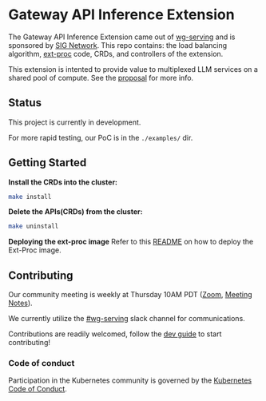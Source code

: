 # Gateway API Inference Extension 

The Gateway API Inference Extension came out of [wg-serving](https://github.com/kubernetes/community/tree/master/wg-serving) and is sponsored by [SIG Network](https://github.com/kubernetes/community/blob/master/sig-network/README.md#gateway-api-inference-extension). This repo contains: the load balancing algorithm, [ext-proc](https://www.envoyproxy.io/docs/envoy/latest/configuration/http/http_filters/ext_proc_filter) code, CRDs, and controllers of the extension.

This extension is intented to provide value to multiplexed LLM services on a shared pool of compute. See the [proposal](https://github.com/kubernetes-sigs/wg-serving/tree/main/proposals/012-llm-instance-gateway) for more info.

## Status

This project is currently in development. 

For more rapid testing, our PoC is in the `./examples/` dir.


## Getting Started

**Install the CRDs into the cluster:**

```sh
make install
```

**Delete the APIs(CRDs) from the cluster:**

```sh
make uninstall
```

**Deploying the ext-proc image**
Refer to this [README](https://github.com/kubernetes-sigs/gateway-api-inference-extension/blob/main/pkg/README.md) on how to deploy the Ext-Proc image.

## Contributing

Our community meeting is weekly at Thursday 10AM PDT ([Zoom](https://zoom.us/j/9955436256?pwd=Z2FQWU1jeDZkVC9RRTN4TlZyZTBHZz09), [Meeting Notes](https://www.google.com/url?q=https://docs.google.com/document/d/1frfPE5L1sI3737rdQV04IcDGeOcGJj2ItjMg6z2SRH0/edit?usp%3Dsharing&sa=D&source=calendar&usd=2&usg=AOvVaw1pUVy7UN_2PMj8qJJcFm1U)).

We currently utilize the [#wg-serving](https://kubernetes.slack.com/?redir=%2Fmessages%2Fwg-serving) slack channel for communications.

Contributions are readily welcomed, follow the [dev guide](./docs/dev.md) to start contributing!

### Code of conduct

Participation in the Kubernetes community is governed by the [Kubernetes Code of Conduct](code-of-conduct.md).
